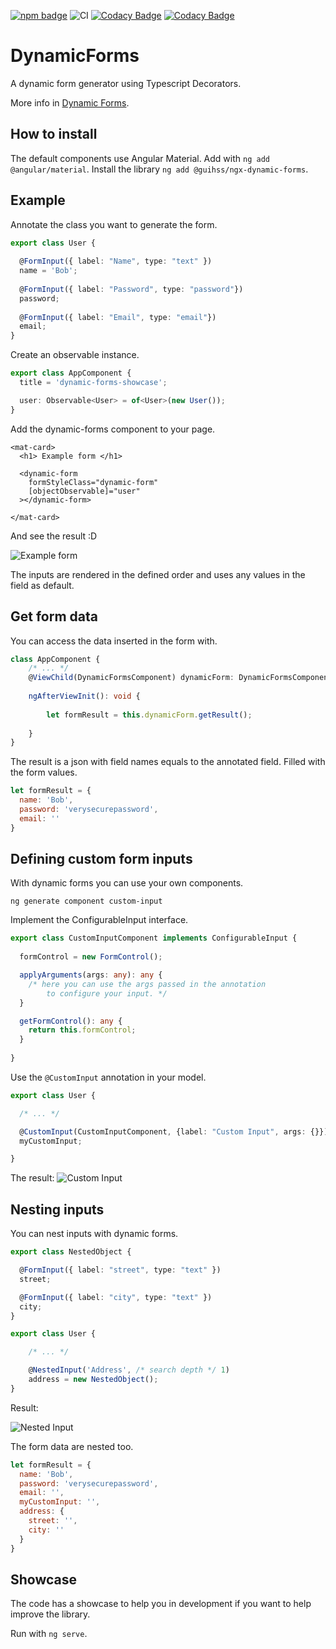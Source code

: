 [![npm badge](https://img.shields.io/npm/v/@guihss/ngx-dynamic-forms?color=green)](https://www.npmjs.com/package/@guihss/ngx-dynamic-forms)
![CI](https://github.com/guihcs/ngx-dynamic-forms/workflows/CI/badge.svg)
[![Codacy Badge](https://app.codacy.com/project/badge/Grade/4b482f64d6ec469fb9bc03969b869106)](https://www.codacy.com/manual/guilherme.fafic/ngx-dynamic-forms?utm_source=github.com&amp;utm_medium=referral&amp;utm_content=guilherme-fafic/ngx-dynamic-forms&amp;utm_campaign=Badge_Grade)
[![Codacy Badge](https://app.codacy.com/project/badge/Coverage/4b482f64d6ec469fb9bc03969b869106)](https://www.codacy.com/manual/guilherme.fafic/ngx-dynamic-forms?utm_source=github.com&utm_medium=referral&utm_content=guilherme-fafic/ngx-dynamic-forms&utm_campaign=Badge_Coverage)
# DynamicForms

A dynamic form generator using Typescript Decorators.

More info in [Dynamic Forms](https://guihcs.github.io/ngx-dynamic-forms/).


## How to install

The default components use Angular Material.  Add with `ng add @angular/material`.  Install the library `ng add @guihss/ngx-dynamic-forms`.
## Example

Annotate the class you want to generate the form.

```typescript
export class User {
  
  @FormInput({ label: "Name", type: "text" })
  name = 'Bob';
  
  @FormInput({ label: "Password", type: "password"})
  password;
  
  @FormInput({ label: "Email", type: "email"})
  email;
}
```

Create an observable instance.

```typescript
export class AppComponent {
  title = 'dynamic-forms-showcase';

  user: Observable<User> = of<User>(new User());
}
```

Add the dynamic-forms component to your page.

```angular2html
<mat-card>
  <h1> Example form </h1>

  <dynamic-form
    formStyleClass="dynamic-form"
    [objectObservable]="user"
  ></dynamic-form>

</mat-card>
```

And see the result :D

![Example form](https://guihcs.github.io/ngx-dynamic-forms/assets/img/sampleform.png)

The inputs are rendered in the defined order and uses any values in the field as default. 
## Get form data

You can access the data inserted in the form with.

```typescript
class AppComponent {
    /* ... */
    @ViewChild(DynamicFormsComponent) dynamicForm: DynamicFormsComponent;
    
    ngAfterViewInit(): void {
    
        let formResult = this.dynamicForm.getResult();
    
    }
}
```

The result is a json with field names equals to the annotated field.
Filled with the form values.
```javascript
let formResult = {
  name: 'Bob',
  password: 'verysecurepassword',
  email: ''  
}
```


## Defining custom form inputs

With dynamic forms you can use your own components.

`ng generate component custom-input`

Implement the ConfigurableInput interface.

```typescript
export class CustomInputComponent implements ConfigurableInput {
  
  formControl = new FormControl();  

  applyArguments(args: any): any {
    /* here you can use the args passed in the annotation 
        to configure your input. */
  }

  getFormControl(): any {
    return this.formControl;
  }
  
}
```

Use the `@CustomInput` annotation in your model.

```typescript
export class User {

  /* ... */

  @CustomInput(CustomInputComponent, {label: "Custom Input", args: {}})
  myCustomInput;

}
```
The result: 
![Custom Input](https://guihcs.github.io/ngx-dynamic-forms/assets/img/custominput.png)

## Nesting inputs

You can nest inputs with dynamic forms.

```typescript
export class NestedObject {

  @FormInput({ label: "street", type: "text" })
  street;

  @FormInput({ label: "city", type: "text" })
  city;  
}

export class User {

    /* ... */

    @NestedInput('Address', /* search depth */ 1)
    address = new NestedObject();
}
```
Result:

![Nested Input](https://guihcs.github.io/ngx-dynamic-forms/assets/img/nestinput.png)

The form data are nested too.

```javascript
let formResult = {
  name: 'Bob',
  password: 'verysecurepassword',
  email: '',
  myCustomInput: '',
  address: {
    street: '',
    city: ''
  } 
}
```

## Showcase
The code has a showcase to help you in development if you want to help improve the library.

Run with `ng serve`.
